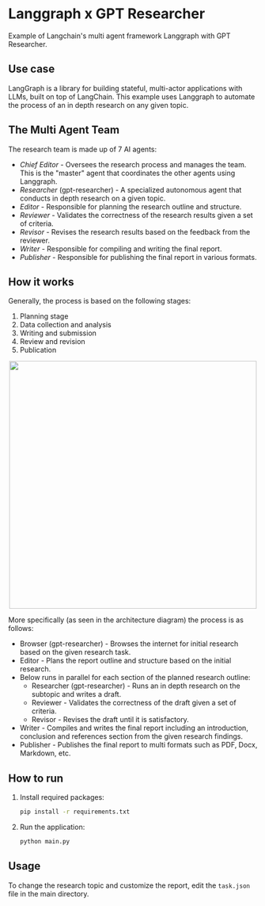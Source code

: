 # Langgraph x GPT Researcher
Example of Langchain's multi agent framework Langgraph with GPT Researcher.

## Use case
LangGraph is a library for building stateful, multi-actor applications with LLMs, built on top of LangChain. 
This example uses Langgraph to automate the process of an in depth research on any given topic.

## The Multi Agent Team
The research team is made up of 7 AI agents:
- *Chief Editor* - Oversees the research process and manages the team. This is the "master" agent that coordinates the other agents using Langgraph.
- *Researcher* (gpt-researcher) - A specialized autonomous agent that conducts in depth research on a given topic.
- *Editor* - Responsible for planning the research outline and structure.
- *Reviewer* - Validates the correctness of the research results given a set of criteria.
- *Revisor* - Revises the research results based on the feedback from the reviewer.
- *Writer* - Responsible for compiling and writing the final report.
- *Publisher* - Responsible for publishing the final report in various formats.

## How it works
Generally, the process is based on the following stages: 
1. Planning stage
2. Data collection and analysis
3. Writing and submission
4. Review and revision
5. Publication

<div align="center">
<img align="center" height="500" src="https://cowriter-images.s3.amazonaws.com/gptr-langgraph.png">
</div>



More specifically (as seen in the architecture diagram) the process is as follows:
- Browser (gpt-researcher) - Browses the internet for initial research based on the given research task.
- Editor - Plans the report outline and structure based on the initial research.
- Below runs in parallel for each section of the planned research outline:
  - Researcher (gpt-researcher) - Runs an in depth research on the subtopic and writes a draft.
  - Reviewer - Validates the correctness of the draft given a set of criteria.
  - Revisor - Revises the draft until it is satisfactory.
- Writer - Compiles and writes the final report including an introduction, conclusion and references section from the given research findings.
- Publisher - Publishes the final report to multi formats such as PDF, Docx, Markdown, etc.

## How to run
1. Install required packages:
    ```bash
    pip install -r requirements.txt
    ```
2. Run the application:
    ```bash
    python main.py
    ```

## Usage
To change the research topic and customize the report, edit the `task.json` file in the main directory.
